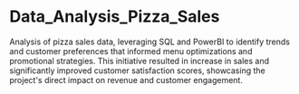 # Data_Analysis_Pizza_Sales
Analysis of pizza sales data, leveraging SQL and PowerBI to identify trends and customer preferences that informed menu optimizations and promotional strategies. This initiative resulted in increase in sales and significantly improved customer satisfaction scores, showcasing the project's direct impact on revenue and customer engagement.
